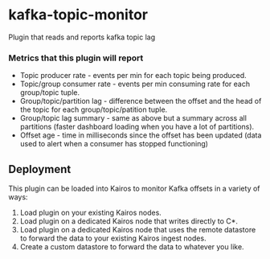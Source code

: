 # kafka-topic-monitor
Plugin that reads and reports kafka topic lag

### Metrics that this plugin will report
  * Topic producer rate - events per min for each topic being produced.
  * Topic/group consumer rate - events per min consuming rate for each group/topic tuple.
  * Group/topic/partition lag - difference between the offset and the head of the topic for each group/topic/patition tuple.
  * Group/topic lag summary - same as above but a summary across all partitions (faster dashboard loading when you have a lot of partitions).
  * Offset age - time in milliseconds since the offset has been updated (data used to alert when a consumer has stopped functioning)
  
## Deployment
This plugin can be loaded into Kairos to monitor Kafka offsets in a variety of ways:
  1. Load plugin on your existing Kairos nodes.
  1. Load plugin on a dedicated Kairos node that writes directly to C*.
  1. Load plugin on a dedicated Kairos node that uses the remote datastore to forward the 
  data to your existing Kairos ingest nodes.
  1. Create a custom datastore to forward the data to whatever you like.
